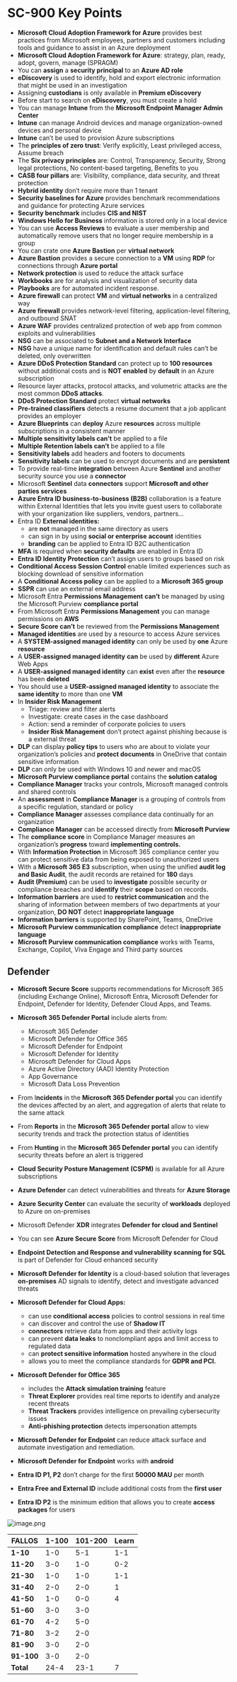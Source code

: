 # SC-900 Key Points

- **Microsoft Cloud Adoption Framework for Azure** provides best practices from Microsoft employees, partners and customers including tools and guidance to assist in an Azure deployment
- **Microsoft Cloud Adoption Framework for Azure**: strategy, plan, ready, adopt, govern, manage (SPRAGM)
- You can **assign** a **security principal** to an **Azure AD role**
- **eDiscovery** is used to identify, hold and export electronic information that might be used in an investigation
- Assigning **custodians** is only available in **Premium eDiscovery**
- Before start to search on **eDiscovery**, you must create a hold
- You can manage **Intune** from the **Microsoft Endpoint Manager Admin Center**
- **Intune** can manage Android devices and manage organization-owned devices and personal device
- **Intune** can’t be used to provision Azure subscriptions
- The **principles of zero trust**: Verify explicitly, Least privileged access, Assume breach
- The **Six privacy principles** are: Control, Transparency, Security, Strong legal protections, No content-based targeting, Benefits to you
- **CASB four pillars** are: Visibility, compliance, data security, and threat protection
- **Hybrid identity** don’t require more than 1 tenant
- **Security baselines for Azure** provides benchmark recommendations and guidance for protecting Azure services
- **Security benchmark** includes **CIS and NIST**
- **Windows Hello for Business** information is stored only in a local device
- You can use **Access Reviews** to evaluate a user membership and automatically remove users that no longer require membership in a group
- You can crate one **Azure Bastion** per **virtual network**
- **Azure Bastion** provides a secure connection to a **VM** using **RDP** for connections through **Azure portal**
- **Network protection** is used to reduce the attack surface
- **Workbooks** are for analysis and visualization of security data
- **Playbooks** are for automated incident response.
- **Azure firewall** can protect **VM** and **virtual networks** in a centralized way
- **Azure firewall** provides network-level filtering, application-level filtering, and outbound SNAT
- **Azure WAF** provides centralized protection of web app from common exploits and vulnerabilities
- **NSG** can be associated to **Subnet and a Network Interface**
- **NSG** have a unique name for identification and default rules can’t be deleted, only overwritten
- **Azure DDoS Protection Standard** can protect up to **100 resources** without additional costs and is **NOT enabled** by **default** in an Azure subscription
- Resource layer attacks, protocol attacks, and volumetric attacks are the most common **DDoS attacks**.
- **DDoS Protection Standard** protect **virtual networks**
- **Pre-trained classifiers** detects a resume document that a job applicant provides an employer
- **Azure Blueprints** can **deploy** Azure **resources** across multiple subscriptions in a consistent manner
- **Multiple sensitivity labels can’t** be applied to a file
- **Multiple Retention labels can’t** be applied to a file
- **Sensitivity labels** add headers and footers to documents
- **Sensitivity labels** can be used to encrypt documents and are **persistent**
- To provide real-time **integration** between Azure **Sentinel** and another security source you use a **connector**
- Microsoft **Sentinel** data **connectors** support **Microsoft and other parties services**
- **Azure Entra ID business-to-business (B2B)** collaboration is a feature within External Identities that lets you invite guest users to collaborate with your organization like suppliers, vendors, partners…
- Entra ID **External identities:**
    - are **not** managed in the same directory as users
    - can sign in by using **social or enterprise** **account** identities
    - **branding** can be applied to Entra ID B2C authentication
- **MFA** is required when **security defaults** are enabled in Entra ID
- **Entra ID Identity Protection** can’t assign users to groups based on risk
- **Conditional Access Session Control** enable limited experiences such as blocking download of sensitive information
- A **Conditional Access policy** can be applied to a **Microsoft 365 group**
- **SSPR** can use an external email address
- Microsoft Entra **Permissions Management** **can’t** be managed by using the Microsoft Purview **compliance portal**
- From Microsoft Entra **Permissions Management** you can manage permissions on **AWS**
- **Secure Score can’t** be reviewed from the **Permissions Management**
- **Managed identities** are used by a resource to access Azure services
- A **SYSTEM-assigned managed identity** can only be used by **one** Azure **resource**
- A **USER-assigned managed identity** **can** be used by **different** Azure Web Apps
- A **USER-assigned managed identity** can **exist** even after the **resource** has been **deleted**
- You should use a **USER-assigned managed identity** to associate the **same identity** to more than one **VM**
- In **Insider Risk Management**
    - Triage: review and filter alerts
    - Investigate: create cases in the case dashboard
    - Action: send a reminder of corporate policies to users
    - **Insider Risk Management** don’t protect against phishing because is a external threat
- **DLP** can display **policy tips** to users who are about to violate your organization’s policies and **protect documents** in OneDrive that contain sensitive information
- **DLP** can only be used with Windows 10 and newer and macOS
- **Microsoft Purview compliance portal** contains the **solution catalog**
- **Compliance Manager** tracks your controls, Microsoft managed controls and shared controls
- An **assessment** in **Compliance Manager** is a grouping of controls from a specific regulation, standard or policy
- **Compliance Manager** assesses compliance data continually for an organization
- **Compliance Manager** can be accessed directly from **Microsoft Purview**
- The **compliance score** in Compliance Manager measures an organization’s **progress** toward **implementing controls.**
- With **Information Protection** in Microsoft 365 compliance center you can protect sensitive data from being exposed to unauthorized users
- With a **Microsoft 365 E3** subscription, when using the unified **audit log and Basic Audit**, the audit records are retained for **180** days
- **Audit (Premium)** can be used to **investigate** possible security or compliance breaches and **identify** their **scope** based on records.
- **Information barriers** are used to **restrict communication** and the sharing of information between members of two departments at your organization, **DO NOT** detect **inappropriate language**
- **Information barriers** is supported by SharePoint, Teams, OneDrive
- **Microsoft Purview communication compliance** detect **inappropriate language**
- **Microsoft Purview communication compliance** works with Teams, Exchange, Copilot, Viva Engage and Third party sources

## Defender

- **Microsoft Secure Score** supports recommendations for Microsoft 365 (including Exchange Online), Microsoft Entra, Microsoft Defender for Endpoint, Defender for Identity, Defender Cloud Apps, and Teams.
- **Microsoft 365 Defender Portal** include alerts from:
    - Microsoft 365 Defender
    - Microsoft Defender for Office 365
    - Microsoft Defender for Endpoint
    - Microsoft Defender for Identity
    - Microsoft Defender for Cloud Apps
    - Azure Active Directory (AAD) Identity Protection
    - App Governance
    - Microsoft Data Loss Prevention
- From I**ncidents** in the **Microsoft 365 Defender portal** you can identify the devices affected by an alert, and aggregation of alerts that relate to the same attack
- From **Reports** in the **Microsoft 365 Defender portal** allow to view security trends and track the protection status of identities
- From **Hunting** in the **Microsoft 365 Defender portal** you can identify security threats before an alert is triggered
- **Cloud Security Posture Management (CSPM)** is available for all Azure subscriptions
- **Azure Defender** can detect vulnerabilities and threats for **Azure Storage**
- **Azure Security Center** can evaluate the security of **workloads** deployed to Azure on on-premises
- Microsoft Defender **XDR** integrates **Defender for cloud and Sentinel**
- You can see **Azure Secure Score** from Microsoft Defender for Cloud
- **Endpoint Detection and Response and vulnerability scanning for SQL** is part of Defender for Cloud enhanced security
- **Microsoft Defender for Identity** is a cloud-based solution that leverages **on-premises** AD signals to identify, detect and investigate advanced threats
- **Microsoft Defender for Cloud Apps:**
    - can use **conditional access** policies to control sessions in real time
    - can discover and control the use of **Shadow IT**
    - **connectors** retrieve data from apps and their activity logs
    - can prevent **data leaks** to nonclompliant apps and limit access to regulated data
    - can **protect sensitive information** hosted anywhere in the cloud
    - allows you to meet the compliance standards for **GDPR and PCI.**
- **Microsoft Defender for Office 365**
    - includes the **Attack simulation training** feature
    - **Threat Explorer** provides real time reports to identify and analyze recent threats
    - **Threat Trackers** provides intelligence on prevailing cybersecurity issues
    - **Anti-phishing protection** detects impersonation attempts
- **Microsoft Defender for Endpoint** can reduce attack surface and automate investigation and remediation.
- **Microsoft Defender for Endpoint** works with **android**

- **Entra ID P1, P2** don’t charge for the first **50000 MAU** per month
- **Entra Free and External ID** include additional costs from the **first user**
- **Entra ID P2** is the minimum edition that allows you to create **access packages** for users

![image.png](image%201.png)

| **FALLOS** | **1-100** | **101-200** | **Learn** |
| --- | --- | --- | --- |
| **1-10** | 1-0 | 5-1 | 1-1 |
| **11-20** | 3-0 | 1-0 | 0-2 |
| **21-30** | 1-0 | 1-0 | 1-1 |
| **31-40** | 2-0 | 2-0 | 1 |
| **41-50** | 1-0 | 0-0 | 4 |
| **51-60** | 3-0 | 3-0 |  |
| **61-70** | 4-2 | 5-0 |  |
| **71-80** | 3-2 | 2-0 |  |
| **81-90** | 3-0 | 2-0 |  |
| **91-100** | 3-0 | 2-0 |  |
| **Total** | 24-4 | 23-1 | 7 |